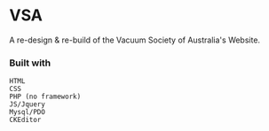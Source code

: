 # VSA
A re-design & re-build of the Vacuum Society of Australia's Website.

### Built with
```
HTML
CSS
PHP (no framework)
JS/Jquery
Mysql/PDO
CKEditor
```
